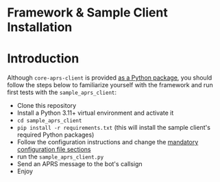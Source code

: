 # Framework & Sample Client Installation

# Introduction

Although `core-aprs-client` is provided [as a Python package](https://pypi.org/project/core-aprs-client/), you should follow the steps below to familiarize yourself with the framework and run first tests with the `sample_aprs_client`:

- Clone this repository
- Install a Python 3.11+ virtual environment and activate it
- `cd sample_aprs_client`
- `pip install -r requirements.txt` (this will install the sample client's required Python packages)
- Follow the configuration instructions and change the [mandatory configuration file sections](https://github.com/joergschultzelutter/core-aprs-client/blob/23-implement-functoolspartial/docs/configuration.md#mandatory-configuration-file-sections)
- run the `sample_aprs_client.py`
- Send an APRS message to the bot's callsign
- Enjoy